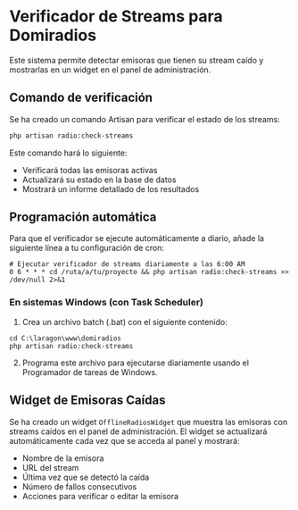 # Verificador de Streams para Domiradios

Este sistema permite detectar emisoras que tienen su stream caído y mostrarlas en un widget en el panel de administración.

## Comando de verificación

Se ha creado un comando Artisan para verificar el estado de los streams:

```bash
php artisan radio:check-streams
```

Este comando hará lo siguiente:
- Verificará todas las emisoras activas
- Actualizará su estado en la base de datos
- Mostrará un informe detallado de los resultados

## Programación automática

Para que el verificador se ejecute automáticamente a diario, añade la siguiente línea a tu configuración de cron:

```
# Ejecutar verificador de streams diariamente a las 6:00 AM
0 6 * * * cd /ruta/a/tu/proyecto && php artisan radio:check-streams >> /dev/null 2>&1
```

### En sistemas Windows (con Task Scheduler)

1. Crea un archivo batch (.bat) con el siguiente contenido:
```
cd C:\laragon\www\domiradios
php artisan radio:check-streams
```

2. Programa este archivo para ejecutarse diariamente usando el Programador de tareas de Windows.

## Widget de Emisoras Caídas

Se ha creado un widget `OfflineRadiosWidget` que muestra las emisoras con streams caídos en el panel de administración. El widget se actualizará automáticamente cada vez que se acceda al panel y mostrará:

- Nombre de la emisora
- URL del stream
- Última vez que se detectó la caída
- Número de fallos consecutivos
- Acciones para verificar o editar la emisora
